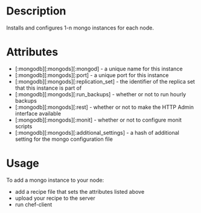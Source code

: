 Description
===========

Installs and configures 1-n mongo instances for each node.


Attributes
==========

* [:mongodb][:mongods][:mongod] - a unique name for this instance
* [:mongodb][:mongods][:port] - a unique port for this instance
* [:mongodb][:mongods][:replication_set] - the identifier of the replica set that this instance is part of
* [:mongodb][:mongods][:run_backups] - whether or not to run hourly backups
* [:mongodb][:mongods][:rest] - whether or not to make the HTTP Admin interface available
* [:mongodb][:mongods][:monit] - whether or not to configure monit scripts
* [:mongodb][:mongods][:additional_settings] - a hash of additional setting for the mongo configuration file
  
Usage
=====

To add a mongo instance to your node:

* add a recipe file that sets the attributes listed above
* upload your recipe to the server
* run chef-client